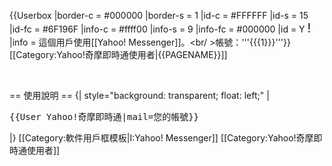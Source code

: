 {{Userbox
  |border-c = #000000
  |border-s = 1
  |id-c     = #FFFFFF
  |id-s     = 15
  |id-fc    = #6F196F
  |info-c   = #ffff00
  |info-s   = 9
  |info-fc  = #000000
  |id       = <span xml:lang="en" lang="en">Y <span style="font-size:20px;">!</span></span>
  |info     = 這個用戶使用[[Yahoo! Messenger]]。<br/ >帳號：<span>'''{{{1}}}'''</span>}}
<includeonly>[[Category:Yahoo!奇摩即時通使用者|{{PAGENAME}}]]</includeonly>
<noinclude>
<div style="clear: both; float: left;"></div>
<br>

== 使用說明 ==
{| style="background: transparent; float: left;"
|<pre>{{User Yahoo!奇摩即時通|mail=您的帳號}}</pre>
|}
[[Category:軟件用戶框模板|I:Yahoo! Messenger]]
[[Category:Yahoo!奇摩即時通使用者]]
</noinclude>